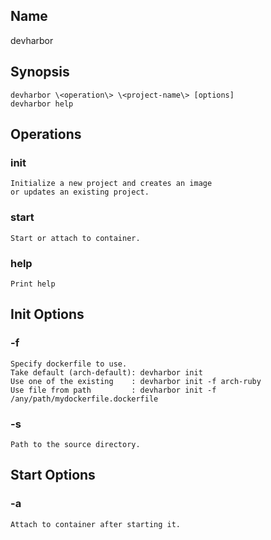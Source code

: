 ## Name

devharbor

## Synopsis

    devharbor \<operation\> \<project-name\> [options]
    devharbor help

## Operations
### init
    Initialize a new project and creates an image
    or updates an existing project.
### start
    Start or attach to container.
### help
    Print help

## Init Options
### -f
    Specify dockerfile to use.
    Take default (arch-default): devharbor init
    Use one of the existing    : devharbor init -f arch-ruby
    Use file from path         : devharbor init -f /any/path/mydockerfile.dockerfile
### -s
    Path to the source directory.
## Start Options
### -a
    Attach to container after starting it.
